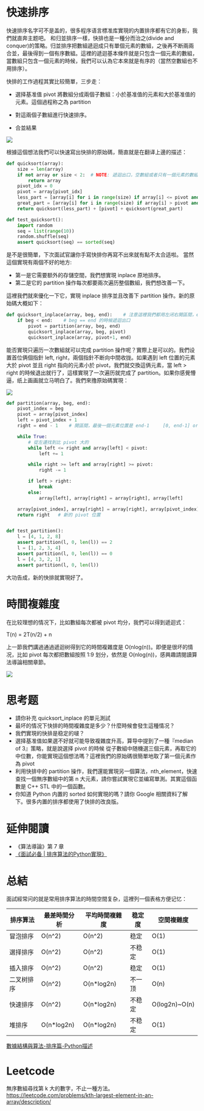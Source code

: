 # 快速排序

快速排序名字可不是盖的，很多程序语言標准库實現的内置排序都有它的身影，我們就直奔主题吧。
和归並排序一樣，快排也是一種分而治之(divide and conquer)的策略。归並排序把數組遞迴成只有單個元素的數組，之後再不断兩兩
合並，最後得到一個有序數組。這裡的遞迴基本條件就是只包含一個元素的數組，當數組只包含一個元素的時候，我們可以认為它本來就是有序的（當然空數組也不用排序）。

快排的工作過程其實比较簡單，三步走：

- 選择基准值 pivot 將數組分成兩個子數組：小於基准值的元素和大於基准值的元素。這個過程称之為 partition

- 對這兩個子數組進行快速排序。

- 合並結果

![](./quick_sort.png)

根據這個想法我們可以快速寫出快排的原始碼，簡直就是在翻译上邊的描述：

```py
def quicksort(array):
    size = len(array)
    if not array or size < 2:  # NOTE: 遞迴出口，空數組或者只有一個元素的數組都是有序的
        return array
    pivot_idx = 0
    pivot = array[pivot_idx]
    less_part = [array[i] for i in range(size) if array[i] <= pivot and pivot_idx != i]
    great_part = [array[i] for i in range(size) if array[i] > pivot and pivot_idx != i]
    return quicksort(less_part) + [pivot] + quicksort(great_part)

def test_quicksort():
    import random
    seq = list(range(10))
    random.shuffle(seq)
    assert quicksort(seq) == sorted(seq)
```
是不是很簡單，下次面試官讓你手寫快排你再寫不出來就有點不太合适啦。 當然這個實現有兩個不好的地方:

- 第一是它需要额外的存儲空間，我們想實現 inplace 原地排序。
- 第二是它的 partition 操作每次都要兩次遍历整個數組，我們想改善一下。

這裡我們就來優化一下它，實現 inplace 排序並且改善下 partition 操作。新的原始碼大概如下：

```py
def quicksort_inplace(array, beg, end):    # 注意這裡我們都用左闭右開區間，end 傳入 len(array)
    if beg < end:    # beg == end 的時候遞迴出口
        pivot = partition(array, beg, end)
        quicksort_inplace(array, beg, pivot)
        quicksort_inplace(array, pivot+1, end)
```

能否實現只遍历一次數組就可以完成 partition 操作呢？實際上是可以的。我們设置首位俩個指針 left, right，兩個指針不断向中間收拢。如果遇到 left 位置的元素大於 pivot 並且 right 指向的元素小於 pivot，我們就交換這俩元素，當 left > right 的時候退出就行了，這樣實現了一次遍历就完成了 partition。如果你感覺懵逼，纸上画画就立马明白了。我們來撸原始碼實現：

![](./partition.png)

```py
def partition(array, beg, end):
    pivot_index = beg
    pivot = array[pivot_index]
    left = pivot_index + 1
    right = end - 1    # 開區間，最後一個元素位置是 end-1     [0, end-1] or [0: end)，括号表示開區間

    while True:
        # 從左邊找到比 pivot 大的
        while left <= right and array[left] < pivot:
            left += 1

        while right >= left and array[right] >= pivot:
            right -= 1

        if left > right:
            break
        else:
            array[left], array[right] = array[right], array[left]

    array[pivot_index], array[right] = array[right], array[pivot_index]
    return right   # 新的 pivot 位置


def test_partition():
    l = [4, 1, 2, 8]
    assert partition(l, 0, len(l)) == 2
    l = [1, 2, 3, 4]
    assert partition(l, 0, len(l)) == 0
    l = [4, 3, 2, 1]
    assert partition(l, 0, len(l))
```

大功告成，新的快排就實現好了。

# 時間複雜度
在比较理想的情况下，比如數組每次都被 pivot 均分，我們可以得到遞迴式：

T(n) = 2T(n/2) + n

上一節我們講過通過遞迴树得到它的時間複雜度是 O(nlog(n))。即便是很坏的情况，比如 pivot 每次都把數組按照 1:9 划分，依然是 O(nlog(n))，感興趣請閱讀算法導論相關章節。

![](quicksort_worst.png)


# 思考题
- 請你补充 quicksort_inplace 的單元測試
- 最坏的情况下快排的時間複雜度是多少？什麼時候會發生這種情况？
- 我們實現的快排是稳定的啵？
- 選择基准值如果選不好就可能导致複雜度升高，算导中提到了一種『median of 3』策略，就是說選择 pivot 的時候 從子數組中随機選三個元素，再取它的中位數，你能實現這個想法嗎？這裡我們的原始碼很簡單地取了第一個元素作為 pivot
- 利用快排中的 partition 操作，我們還能實現另一個算法，nth_element，快速查找一個無序數組中的第 n 大元素，請你嘗試實現它並编寫單測。其實這個函數是 C++ STL 中的一個函數。
- 你知道 Python 内置的 sorted 如何實現的嗎？請你 Google 相關資料了解下。很多内置的排序都使用了快排的改良版。


# 延伸閱讀
- 《算法導論》第 7 章
- [《面試必备 | 排序算法的Python實現》](https://zhuanlan.zhihu.com/p/36419582)

# 总結

面試經常问的就是常用排序算法的時間空間复杂，這裡列一個表格方便记忆：

| 排序算法   | 最差時間分析 | 平均時間複雜度 | 稳定度 | 空間複雜度     |
|------------|--------------|----------------|--------|----------------|
| 冒泡排序   | O(n^2)       | O(n^2)         | 稳定   | O(1)           |
| 選择排序   | O(n^2)       | O(n^2)         | 不稳定 | O(1)           |
| 插入排序   | O(n^2)       | O(n^2)         | 稳定   | O(1)           |
| 二叉树排序 | O(n^2)       | O(n\*log2n)    | 不一顶 | O(n)           |
| 快速排序   | O(n^2)       | O(n\*log2n)    | 不稳定 | O(log2n)\~O(n) |
| 堆排序     | O(n\*log2n)  | O(n\*log2n)    | 不稳定 | O(1)           |

[數據結構與算法-排序篇-Python描述](https://blog.csdn.net/mrlevo520/article/details/77829204<Paste>)

# Leetcode

無序數組尋找第 k 大的數字，不止一種方法。
https://leetcode.com/problems/kth-largest-element-in-an-array/description/
